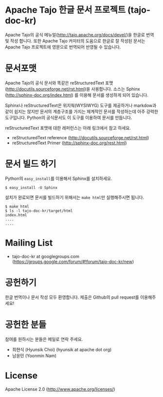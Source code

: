 Apache Tajo 한글 문서 프로젝트 (tajo-doc-kr)
=========================================================
Apache Tajo의 공식 메뉴얼(http://tajo.apache.org/docs/devel/)을 한글로 번역 및 작성 합니다.
또한 Apache Tajo 커미터의 도움으로 한글로 잘 작성된 문서는 Apache Tajo 프로젝트에 영문으로 번역되어 반영될 수 있습니다.

문서포맷
=========
Apache Tajo의 공식 문서와 똑같은 reStructuredText 포맷(http://docutils.sourceforge.net/rst.html)을 사용합니다.
소스는 Sphinx (http://sphinx-doc.org/index.html) 를 이용해 문서를 생성하게 되어 있습니다. 

Sphinx나 reStructuredText은 위지웍(WYSIWYG) 도구를 제공하거나 markdow과 같이 쉽지는 않지만 문서의 계층구조를 가지는 체계적인 문서를 작성하는데 아주 강력한 도구입니다. Python의 공식문서도 이 도구를 이용하여 문서를 만듭니다.

reStructuredText 포맷에 대한 레퍼런스는 아래 링크에서 참고 하세요.
 * reStructuredText reference (http://docutils.sourceforge.net/rst.html)
 * reStructuredText Primer (http://sphinx-doc.org/rest.html)

문서 빌드 하기
==============
Python의 ```easy_install```를 이용해서 Sphinx를 설치하세요.
```
$ easy_install -U Sphinx
```
설치가 완료되면 문서를 빌드하기 위해서는 ```make html```만 실행해주시면 됩니다.
```
$ make html
$ ls -l tajo-doc-kr/target/html
index.html
....
....
```

Mailing List
============
 * tajo-doc-kr at googlegroups.com (https://groups.google.com/forum/#!forum/tajo-doc-kr/new)
 
공헌하기
===========
한글 번역이나 문서 작성 모두 환영합니다. 제출은 Github의 pull request를 이용해주세요!

공헌한 분들
===========
참여를 원하시는 분들은 메일로 연락 주세요.

 * 최현식 (Hyunsik Choi) (hyunsik at apache dot org)
 * 남윤민 (Yoonmin Nam)

 
License
===========
Apache License 2.0 (http://www.apache.org/licenses/)

